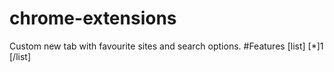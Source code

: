 # chrome-extensions
Custom new tab with favourite sites and search options.
#Features
[list]
[*]1
[/list]
